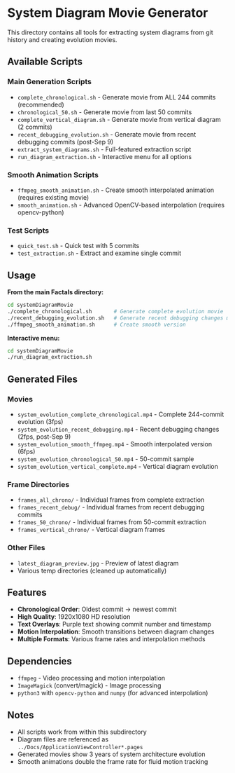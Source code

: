 # System Diagram Movie Generator

This directory contains all tools for extracting system diagrams from git history and creating evolution movies.

## Available Scripts

### Main Generation Scripts
- `complete_chronological.sh` - Generate movie from ALL 244 commits (recommended)
- `chronological_50.sh` - Generate movie from last 50 commits
- `complete_vertical_diagram.sh` - Generate movie from vertical diagram (2 commits)
- `recent_debugging_evolution.sh` - Generate movie from recent debugging commits (post-Sep 9)
- `extract_system_diagrams.sh` - Full-featured extraction script
- `run_diagram_extraction.sh` - Interactive menu for all options

### Smooth Animation Scripts  
- `ffmpeg_smooth_animation.sh` - Create smooth interpolated animation (requires existing movie)
- `smooth_animation.sh` - Advanced OpenCV-based interpolation (requires opencv-python)

### Test Scripts
- `quick_test.sh` - Quick test with 5 commits
- `test_extraction.sh` - Extract and examine single commit

## Usage

**From the main Factals directory:**
```bash
cd systemDiagramMovie
./complete_chronological.sh       # Generate complete evolution movie
./recent_debugging_evolution.sh   # Generate recent debugging changes movie
./ffmpeg_smooth_animation.sh      # Create smooth version
```

**Interactive menu:**
```bash
cd systemDiagramMovie  
./run_diagram_extraction.sh
```

## Generated Files

### Movies
- `system_evolution_complete_chronological.mp4` - Complete 244-commit evolution (3fps)
- `system_evolution_recent_debugging.mp4` - Recent debugging changes (2fps, post-Sep 9)
- `system_evolution_smooth_ffmpeg.mp4` - Smooth interpolated version (6fps)
- `system_evolution_chronological_50.mp4` - 50-commit sample
- `system_evolution_vertical_complete.mp4` - Vertical diagram evolution

### Frame Directories
- `frames_all_chrono/` - Individual frames from complete extraction
- `frames_recent_debug/` - Individual frames from recent debugging commits
- `frames_50_chrono/` - Individual frames from 50-commit extraction
- `frames_vertical_chrono/` - Vertical diagram frames

### Other Files
- `latest_diagram_preview.jpg` - Preview of latest diagram
- Various temp directories (cleaned up automatically)

## Features

- **Chronological Order**: Oldest commit → newest commit
- **High Quality**: 1920x1080 HD resolution  
- **Text Overlays**: Purple text showing commit number and timestamp
- **Motion Interpolation**: Smooth transitions between diagram changes
- **Multiple Formats**: Various frame rates and interpolation methods

## Dependencies

- `ffmpeg` - Video processing and motion interpolation
- `ImageMagick` (convert/magick) - Image processing
- `python3` with `opencv-python` and `numpy` (for advanced interpolation)

## Notes

- All scripts work from within this subdirectory
- Diagram files are referenced as `../Docs/ApplicationViewController*.pages`
- Generated movies show 3 years of system architecture evolution
- Smooth animations double the frame rate for fluid motion tracking